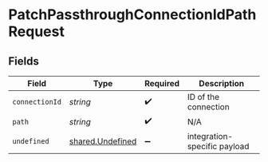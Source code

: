 # PatchPassthroughConnectionIdPathRequest


## Fields

| Field                                                | Type                                                 | Required                                             | Description                                          |
| ---------------------------------------------------- | ---------------------------------------------------- | ---------------------------------------------------- | ---------------------------------------------------- |
| `connectionId`                                       | *string*                                             | :heavy_check_mark:                                   | ID of the connection                                 |
| `path`                                               | *string*                                             | :heavy_check_mark:                                   | N/A                                                  |
| `undefined`                                          | [shared.Undefined](../../models/shared/undefined.md) | :heavy_minus_sign:                                   | integration-specific payload                         |